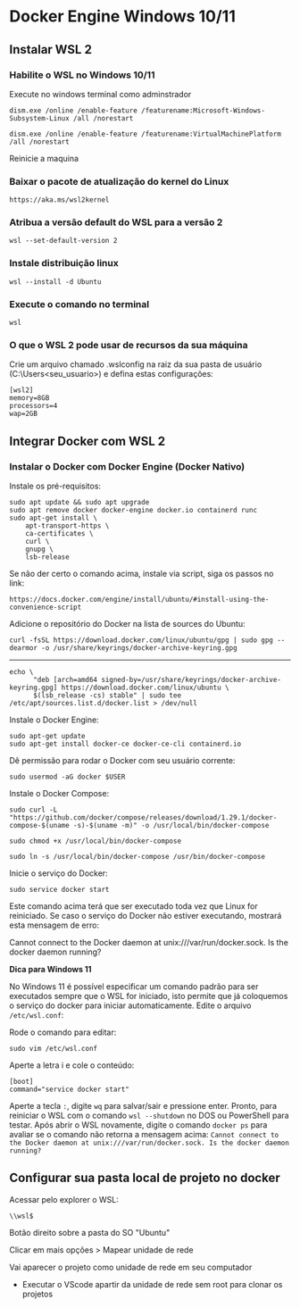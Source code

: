 
# Docker Engine Windows 10/11
## Instalar WSL 2
### Habilite o WSL no Windows 10/11
Execute no windows terminal como adminstrador

    dism.exe /online /enable-feature /featurename:Microsoft-Windows-Subsystem-Linux /all /norestart

    dism.exe /online /enable-feature /featurename:VirtualMachinePlatform /all /norestart

Reinicie a maquina

### Baixar o pacote de atualização do kernel do Linux

    https://aka.ms/wsl2kernel

### Atribua a versão default do WSL para a versão 2

    wsl --set-default-version 2

### Instale distribuição linux

    wsl --install -d Ubuntu

### Execute o comando no terminal

    wsl


### O que o WSL 2 pode usar de recursos da sua máquina
Crie um arquivo chamado .wslconfig na raiz da sua pasta de usuário (C:\Users\<seu_usuario>) e defina estas configurações:

    [wsl2] 
    memory=8GB 
    processors=4 
    wap=2GB

## Integrar Docker com WSL 2

### Instalar o Docker com Docker Engine (Docker Nativo)

Instale os pré-requisitos:

    sudo apt update && sudo apt upgrade
    sudo apt remove docker docker-engine docker.io containerd runc
    sudo apt-get install \
        apt-transport-https \
        ca-certificates \
        curl \
        gnupg \
        lsb-release
        
Se não der certo o comando acima, instale via script, siga os passos no link:

    https://docs.docker.com/engine/install/ubuntu/#install-using-the-convenience-script

Adicione o repositório do Docker na lista de sources do Ubuntu:

    curl -fsSL https://download.docker.com/linux/ubuntu/gpg | sudo gpg --dearmor -o /usr/share/keyrings/docker-archive-keyring.gpg
----
    echo \
          "deb [arch=amd64 signed-by=/usr/share/keyrings/docker-archive-keyring.gpg] https://download.docker.com/linux/ubuntu \
          $(lsb_release -cs) stable" | sudo tee /etc/apt/sources.list.d/docker.list > /dev/null

  
  Instale o Docker Engine:
  

    sudo apt-get update
    sudo apt-get install docker-ce docker-ce-cli containerd.io

  
  Dê permissão para rodar o Docker com seu usuário corrente:

    sudo usermod -aG docker $USER

  
  Instale o Docker Compose:
  

    sudo curl -L "https://github.com/docker/compose/releases/download/1.29.1/docker-compose-$(uname -s)-$(uname -m)" -o /usr/local/bin/docker-compose

    sudo chmod +x /usr/local/bin/docker-compose

    sudo ln -s /usr/local/bin/docker-compose /usr/bin/docker-compose

Inicie o serviço do Docker:

    sudo service docker start

Este comando acima terá que ser executado toda vez que Linux for reiniciado. Se caso o serviço do Docker não estiver executando, mostrará esta mensagem de erro:

Cannot connect to the Docker daemon at unix:///var/run/docker.sock. Is the docker daemon running?

**Dica para Windows 11**

No Windows 11 é possível especificar um comando padrão para ser executados sempre que o WSL for iniciado, isto permite que já coloquemos o serviço do docker para iniciar automaticamente. Edite o arquivo `/etc/wsl.conf`:

Rode o comando para editar:

    sudo vim /etc/wsl.conf

Aperte a letra i e cole o conteúdo:

    [boot]
    command="service docker start"

Aperte a tecla `:`, digite `wq` para salvar/sair e pressione enter. Pronto, para reiniciar o WSL com o comando `wsl --shutdown` no DOS ou PowerShell para testar. Após abrir o WSL novamente, digite o comando `docker ps` para avaliar se o comando não retorna a mensagem acima: `Cannot connect to the Docker daemon at unix:///var/run/docker.sock. Is the docker daemon running?`

## Configurar sua pasta local de projeto no docker

Acessar pelo explorer o WSL:

`\\wsl$`

Botão direito sobre a pasta do SO "Ubuntu"

Clicar em mais opções > Mapear unidade de rede

Vai aparecer o projeto como unidade de rede em seu computador
* Executar o VScode apartir da unidade de rede sem root para clonar os projetos
